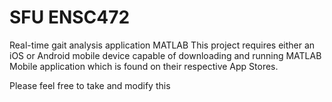 # SFU ENSC472
Real-time gait analysis application MATLAB
This project requires either an iOS or Android mobile device capable of downloading and running MATLAB Mobile application which is found on their respective App Stores.

Please feel free to take and modify this

